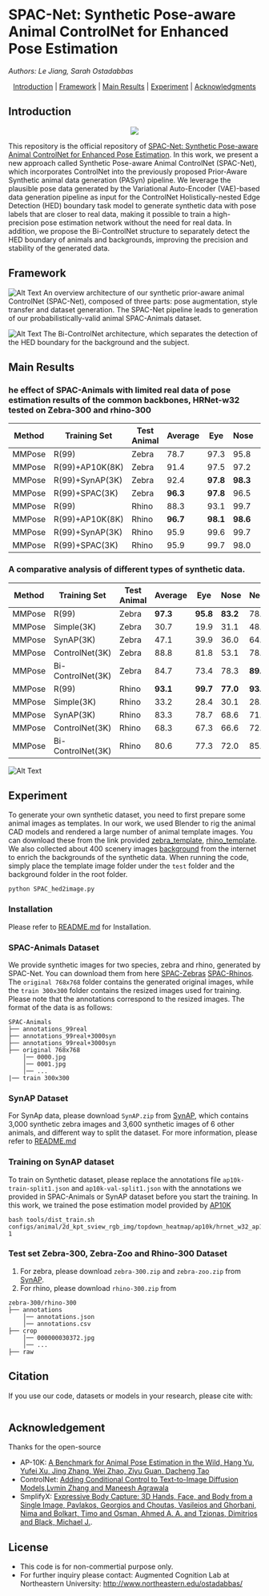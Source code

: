 # SPAC-Net: Synthetic Pose-aware Animal ControlNet for Enhanced Pose Estimation
*Authors: Le Jiang, Sarah Ostadabbas*

<p align="center">
  <a href="#Introduction">Introduction</a> |
  <a href="#Framework">Framework</a> |
  <a href="#Main Results">Main Results</a> |
  <a href="#Experiment">Experiment</a> |
  <a href="#Acknowledgments">Acknowledgments</a> 
</p>

## Introduction
<p align="center">
<img src="figure/video.gif" >
</p>
This repository is the official repository of <a href='https://arxiv.org/abs/2208.13944'>SPAC-Net: Synthetic Pose-aware Animal ControlNet for Enhanced Pose Estimation</a>. 
In this work, we present a new approach called Synthetic Pose-aware Animal ControlNet (SPAC-Net), which incorporates 
ControlNet into the previously proposed Prior-Aware Synthetic animal data generation (PASyn) pipeline. We leverage the 
plausible pose data generated by the Variational Auto-Encoder (VAE)-based data generation pipeline as input for the 
ControlNet Holistically-nested Edge Detection (HED) boundary task model to generate synthetic data with pose labels that
are closer to real data, making it possible to train a high-precision pose estimation network without the need for real 
data. In addition, we propose the Bi-ControlNet structure to separately detect the HED boundary of animals and backgrounds, 
improving the precision and stability of the generated data.

## Framework

![Alt Text](figure/SPAC_Net.jpg)
An overview architecture of our synthetic prior-aware animal ControlNet (SPAC-Net), composed of three parts: pose augmentation,
style transfer and dataset generation. The SPAC-Net pipeline leads to generation of our probabilistically-valid animal 
SPAC-Animals dataset.

![Alt Text](figure/bi-controlnet4.jpg)
The Bi-ControlNet architecture, which separates the detection of the HED boundary for the background and the subject.
## Main Results
### he effect of SPAC-Animals with limited real data of pose estimation results of the common backbones, HRNet-w32 tested on Zebra-300 and rhino-300  
| Method | Training Set | Test Animal | Average |Eye | Nose | Neck | Shoulders | Elbows | F-Paws | Hips | Kness | B-Paws | RoT | 
|--------|--------------|-------------|-----|------|------|-----------|--------|--------|------|-------|--------|-----|---------|
| MMPose | R(99)        | Zebra       | 78.7    |97.3| 95.8 | 83.2 | 78.8      | 77.1   | 62.6   | 86.0 | 74.9  | 59.8   | 82.4| 
| MMPose | R(99)+AP10K(8K)| Zebra      | 91.4    |97.5| 97.2 | 79.4 | 87.8      | 90.3   | 93.8   | **95.3** | 94.1  | 89.5   | 86.4| 
| MMPose | R(99)+SynAP(3K)| Zebra      | 92.4    |**97.8**| **98.3** | 81.1 | 94.0      | 93.5   | 92.0   | 93.7 | 93.5  | 89.0   | 87.6| 
| MMPose | R(99)+SPAC(3K)| Zebra       | **96.3**|**97.8**| 96.5 | **93.4** | **98.4** | **95.5** | 92.9   | **98.2** | **96.9**  | **95.7**   | **97.2**| 
| MMPose | R(99)        | Rhino       | 88.3    |93.1| 99.7 | 77.0 | 93.8      | 91.0   | 86.5   | 84.2 | 92.9  | 72.3   | 97.0| 
| MMPose | R(99)+AP10K(8K)| Rhino      | **96.7** |**98.1**| **98.6** | 82.4 | **98.6**      | **97.8**   | **97.9**   | 93.5 | **98.5**  | **98.6**   | **98.5**| 
| MMPose | R(99)+SynAP(3K)| Rhino      | 95.9    |99.6| 99.7 | **83.4** | 98.4      | 97.3   | 96.4   | 93.7 | 96.2  | 94.5   | 97.7| 
| MMPose | R(99)+SPAC(3K)| Rhino       | 95.9    |99.7| 98.0 | 81.8 | 97.5      | 96.4   | 97.1   | **94.2** | 96.5  | 96.2   | **98.5**| 

### A comparative analysis of different types of synthetic data.
| Method | Training Set | Test Animal |  Average |Eye  | Nose | Neck | Shoulders | Elbows | F-Paws | Hips | Kness | B-Paws | RoT  |
|--------|--------------|-------------|------|------|------|-----------|--------|--------|------|-------|--------|------|---------|
| MMPose | R(99)        | Zebra       |**97.3**|**95.8** | **83.2** | 78.8      | 77.1   |**62.6**  | 86.0 | 74.9  | 59.8 | 82.4| 78.7    |
| MMPose | Simple(3K)   | Zebra       | 30.7 | 19.9 | 31.1 | 48.0      | 34.1   | 36.4   | 41.9 | 38.3  | 34.0 | 45.6| 36.7    |
| MMPose | SynAP(3K)    | Zebra       | 47.1 | 39.9 | 36.0 | 64.7      | 38.9   | 27.9   | 55.4 | 52.9  | 38.0 | 61.6| 46.6    |
| MMPose | ControlNet(3K)| Zebra      | 88.8 | 81.8 | 53.1 | 78.2      | 62.8   | 58.1   | 67.6 | 76.6  |**73.0**| 66.4| 70.9    |
| MMPose | Bi-ControlNet(3K)| Zebra   | 84.7 | 73.4 | 78.3 |**89.4**   |**78.1**|**62.6**|**91.4**|**83.5** | 68.4 |**94.8**|**80.4**|
| MMPose | R(99)        | Rhino       | **93.1**|**99.7**|**77.0**|**93.8**|**91.0**|**86.5**| 84.2 |**92.9**|**72.3**|**97.0**|**88.3**    |
| MMPose | Simple(3K)   | Rhino       | 33.2 | 28.4 | 30.1 | 28.4      | 18.0   | 14.7   | 50.0 | 38.1  | 22.8 | 47.0| 29.9    |
| MMPose | SynAP(3K)    | Rhino       | 83.3 | 78.7 | 68.6 | 71.9      | 55.8   | 40.3   | 83.8 | 70.2  | 35.9 | 87.2| 64.9    |
|MMPose	|ControlNet(3K)|	Rhino	|68.3	|67.3	|66.6	|72.4	|59.4	|51.1	|81.2	|69.2	|51.7	|81.2	|65.8|
|MMPose	|Bi-ControlNet(3K)|	Rhino	|80.6	|77.3|	72.0|	85.0	|67.1	|46.0|	**91.1**	|77.3	|46.3	|86.8	|71.5|

![Alt Text](figure/controlnet_ablation3.jpg)
## Experiment
To generate your own synthetic dataset, you need to first prepare some animal images as templates. In our work, we used 
Blender to rig the animal CAD models and rendered a large number of animal template images. You can download these from 
the link provided [zebra_template](https://drive.google.com/file/d/1i356lXV55dXtzobjf1knn1WuJzSZ_EzG/view?usp=sharing),
[rhino_template](https://drive.google.com/file/d/1aXCtIrF7ToCp7I7I76BrXJ_QvyL2yLWK/view?usp=sharing). 
We also collected about 400 scenery images [background](https://drive.google.com/file/d/1zPFotsXh8MMjwVG7NSwqwLzogNnXZxWh/view?usp=sharing) from the internet to enrich the backgrounds of the synthetic 
data. When running the code, simply place the template image folder under the `test` folder and the background folder in 
the root folder. 
```
python SPAC_hed2image.py
```
### Installation
Please refer to <a href='https://github.com/lllyasviel/ControlNet/blob/main/README.md'>README.md</a> for Installation.
### SPAC-Animals Dataset
We provide synthetic images for two species, zebra and rhino, generated by SPAC-Net. You can download them from here
[SPAC-Zebras](https://drive.google.com/file/d/1vBzZaMqEbagQWVTEwwEkBnx4UZnXA0IV/view?usp=sharing)
[SPAC-Rhinos](https://drive.google.com/file/d/1fLrfk19kk7KcuSStqxizo8z6p8lPGtaF/view?usp=sharing).  
The `original 768x768` folder contains the generated original images, while the `train 300x300` folder contains 
the resized images used for training. Please note that the annotations correspond to the resized images. The format
of the data is as follows:
```
SPAC-Animals
├── annotations_99real
├── annotations_99real+3000syn
├── annotations_99real+3000syn
├── original 768x768
    │── 0000.jpg
    │── 0001.jpg
    │── ...
|── train 300x300
```
### SynAP Dataset
For SynAp data, please download `SynAP.zip` from [SynAP](https://coe.northeastern.edu/Research/AClab/SynAP/), which contains 3,000 synthetic zebra images and 3,600 synthetic images of 6 other animals, and 
different way to split the dataset. For more information, please refer to <a href='https://github.com/ostadabbas/Prior-aware-Synthetic-Data-Generation-PASyn-/blob/master/Readme.md'>README.md</a>
### Training on SynAP dataset
To train on Synthetic dataset, please replace the annotations file `ap10k-train-split1.json` and `ap10k-val-split1.json`  with the 
annotations we provided in SPAC-Animals or SynAP dataset before you start the training. In this work, we trained the pose estimation model provided by [AP10K](https://github.com/AlexTheBad/AP-10K)
```
bash tools/dist_train.sh configs/animal/2d_kpt_sview_rgb_img/topdown_heatmap/ap10k/hrnet_w32_ap10k_256x256.py 1
```

### Test set Zebra-300, Zebra-Zoo and Rhino-300 Dataset
1. For zebra, please download `zebra-300.zip` and `zebra-zoo.zip` from [SynAP](https://coe.northeastern.edu/Research/AClab/SynAP/).
2. For rhino, please download `rhino-300.zip` from
```
zebra-300/rhino-300
├── annotations
    │── annotations.json
    │── annotations.csv
├── crop
    │── 000000030372.jpg
    │── ...
├── raw
```
## Citation

If you use our code, datasets or models in your research, please cite with:

```

```
## Acknowledgement
Thanks for the open-source
* AP-10K: [A Benchmark for Animal Pose Estimation in the Wild, Hang Yu, Yufei Xu, Jing Zhang, Wei Zhao, Ziyu Guan, Dacheng Tao](https://github.com/AlexTheBad/AP-10K/)
* ControlNet: [Adding Conditional Control to Text-to-Image Diffusion Models,Lvmin Zhang and Maneesh Agrawala](https://github.com/lllyasviel/ControlNet)
* SmplifyX: [Expressive Body Capture: 3D Hands, Face, and Body from a Single Image, Pavlakos, Georgios and Choutas, Vasileios and Ghorbani, Nima and Bolkart, Timo and Osman, Ahmed A. A. and Tzionas, Dimitrios and Black, Michael J.](https://github.com/vchoutas/smplify-x).
## License 
* This code is for non-commertial purpose only. 
* For further inquiry please contact: Augmented Cognition Lab at Northeastern University: http://www.northeastern.edu/ostadabbas/ 

